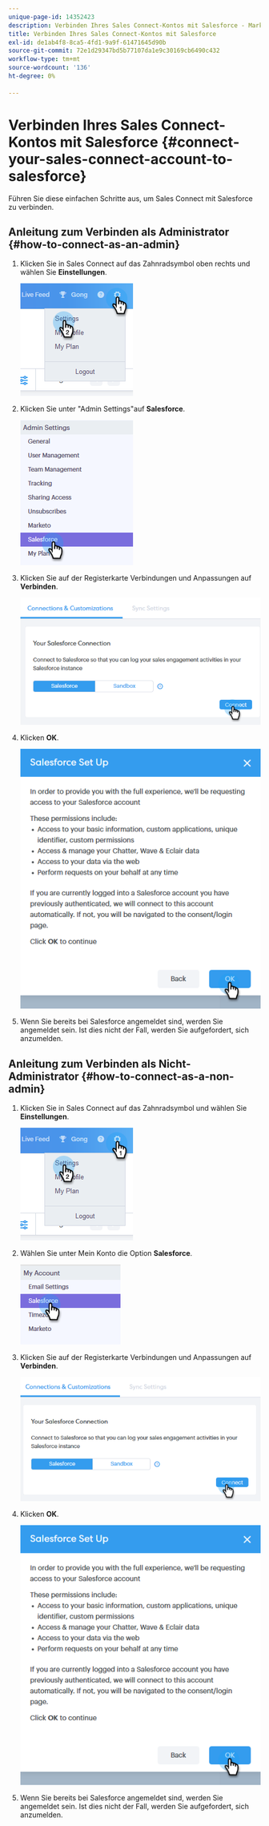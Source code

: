 ```yaml
---
unique-page-id: 14352423
description: Verbinden Ihres Sales Connect-Kontos mit Salesforce - Marketo Docs - Produktdokumentation
title: Verbinden Ihres Sales Connect-Kontos mit Salesforce
exl-id: de1ab4f8-8ca5-4fd1-9a9f-61471645d90b
source-git-commit: 72e1d29347bd5b77107da1e9c30169cb6490c432
workflow-type: tm+mt
source-wordcount: '136'
ht-degree: 0%

---
```


# Verbinden Ihres Sales Connect-Kontos mit Salesforce {#connect-your-sales-connect-account-to-salesforce}

Führen Sie diese einfachen Schritte aus, um Sales Connect mit Salesforce zu verbinden.

## Anleitung zum Verbinden als Administrator {#how-to-connect-as-an-admin}

1. Klicken Sie in Sales Connect auf das Zahnradsymbol oben rechts und wählen Sie **Einstellungen**.

   ![](assets/one.png)

1. Klicken Sie unter &quot;Admin Settings&quot;auf **Salesforce**.

   ![](assets/six.png)

1. Klicken Sie auf der Registerkarte Verbindungen und Anpassungen auf **Verbinden**.

   ![](assets/seven.png)

1. Klicken **OK**.

   ![](assets/four.png)

1. Wenn Sie bereits bei Salesforce angemeldet sind, werden Sie angemeldet sein. Ist dies nicht der Fall, werden Sie aufgefordert, sich anzumelden.

## Anleitung zum Verbinden als Nicht-Administrator {#how-to-connect-as-a-non-admin}

1. Klicken Sie in Sales Connect auf das Zahnradsymbol und wählen Sie **Einstellungen**.

   ![](assets/one.png)

1. Wählen Sie unter Mein Konto die Option **Salesforce**.

   ![](assets/two.png)

1. Klicken Sie auf der Registerkarte Verbindungen und Anpassungen auf **Verbinden**.

   ![](assets/three.png)

1. Klicken **OK**.

   ![](assets/four.png)

1. Wenn Sie bereits bei Salesforce angemeldet sind, werden Sie angemeldet sein. Ist dies nicht der Fall, werden Sie aufgefordert, sich anzumelden.
